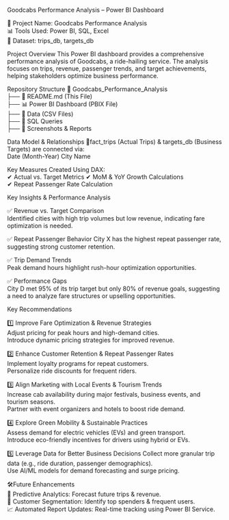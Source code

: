 Goodcabs Performance Analysis – Power BI Dashboard 

🚖 Project Name: Goodcabs Performance Analysis  
📊 Tools Used: Power BI, SQL, Excel  
📂 Dataset: trips_db, targets_db  

Project Overview 
This Power BI dashboard provides a comprehensive performance analysis of Goodcabs, a ride-hailing service. The analysis focuses on trips, revenue, passenger trends, and target achievements, helping stakeholders optimize business performance.

Repository Structure 
📁 Goodcabs_Performance_Analysis  
 ├── 📄 README.md (This File)  
 ├── 📊 Power BI Dashboard (PBIX File)  
 ├── 📂 Data (CSV Files)  
 ├── 📜 SQL Queries  
 ├── 📸 Screenshots & Reports
 
Data Model & Relationships 
🔗fact_trips (Actual Trips) & targets_db (Business Targets) are connected via:  
Date (Month-Year)
City Name 

Key Measures Created Using DAX:  
✔ Actual vs. Target Metrics 
✔ MoM & YoY Growth Calculations  
✔ Repeat Passenger Rate Calculation  

Key Insights & Performance Analysis

✅ Revenue vs. Target Comparison  
Identified cities with high trip volumes but low revenue, indicating fare optimization is needed.  

✅ Repeat Passenger Behavior
 City X has the highest repeat passenger rate, suggesting strong customer retention.  

✅ Trip Demand Trends  
  Peak demand hours highlight rush-hour optimization opportunities.

✅ Performance Gaps  
 City D met 95% of its trip target but only 80% of revenue goals, suggesting a need to analyze fare structures or upselling opportunities.  

Key Recommendations 

1️⃣ Improve Fare Optimization & Revenue Strategies  
  Adjust pricing for peak hours and high-demand cities.  
  Introduce dynamic pricing strategies for improved revenue.  

2️⃣ Enhance Customer Retention & Repeat Passenger Rates  
  Implement loyalty programs for repeat customers.  
  Personalize ride discounts for frequent riders.  
 
3️⃣ Align Marketing with Local Events & Tourism Trends  
  Increase cab availability during major festivals, business events, and tourism seasons.  
  Partner with event organizers and hotels to boost ride demand.  

4️⃣ Explore Green Mobility & Sustainable Practices  
   Assess demand for electric vehicles (EVs) and green transport.  
   Introduce eco-friendly incentives for drivers using hybrid or EVs.  

5️⃣ Leverage Data for Better Business Decisions 
    Collect more granular trip data (e.g., ride duration, passenger demographics).  
    Use AI/ML models for demand forecasting and surge pricing.  
    
🛠Future Enhancements  
 🚀 Predictive Analytics: Forecast future trips & revenue.  
 📌 Customer Segmentation: Identify top spenders & frequent users.  
 📈 Automated Report Updates: Real-time tracking using Power BI Service.  

